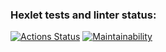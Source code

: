 ### Hexlet tests and linter status:
[![Actions Status](https://github.com/Timothy7310/frontend-project-lvl1/workflows/hexlet-check/badge.svg)](https://github.com/Timothy7310/frontend-project-lvl1/actions)
[![Maintainability](https://api.codeclimate.com/v1/badges/eb994ef059911cbc6e05/maintainability)](https://codeclimate.com/github/Timothy7310/frontend-project-lvl1/maintainability)
